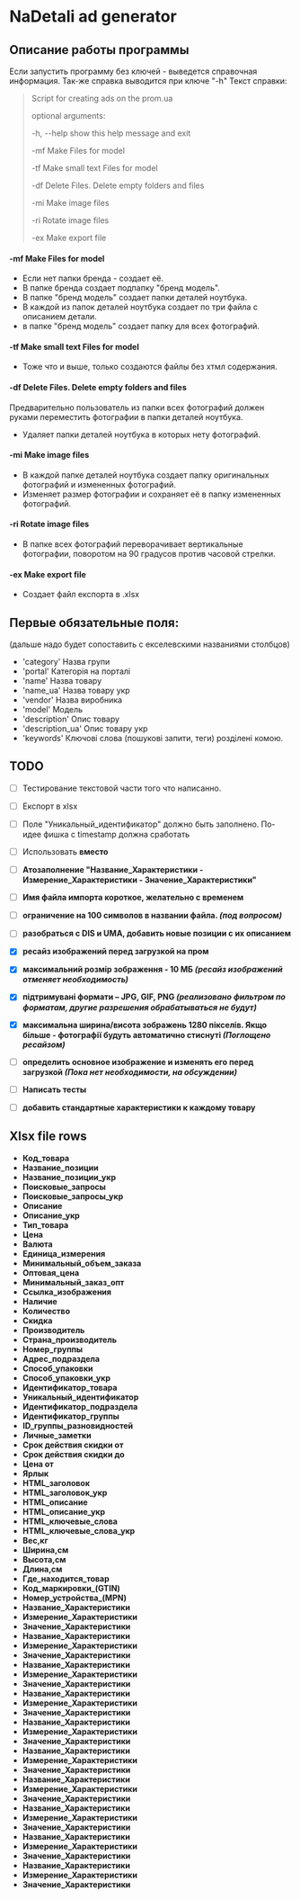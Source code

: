 # NaDetali ad generator

## Описание работы программы

Если запустить программу без ключей - выведется справочная информация. 
Так-же справка выводится при ключе "-h"
Текст справки:
> Script for creating ads on the prom.ua
> 
> optional arguments:
>
>   -h, --help  show this help message and exit
>
>   -mf         Make Files for model
>
>   -tf         Make small text Files for model
>
>   -df         Delete Files. Delete empty folders and files
>
>   -mi         Make image files
>
>   -ri         Rotate image files
>
>   -ex         Make export file

#### -mf Make Files for model
- Если нет папки бренда - создает её.
- В папке бренда создает подпапку "бренд модель".
- В папке "бренд модель" создает папки деталей ноутбука.
- В каждой из папок деталей ноутбука создает по три файла с описанием детали.
- в папке "бренд модель" создает папку для всех фотографий. 

#### -tf Make small text Files for model
- Тоже что и выше, только создаются файлы без хтмл содержания.

#### -df Delete Files. Delete empty folders and files
Предварительно пользователь из папки всех фотографий должен руками переместить фотографии в папки деталей ноутбука.
- Удаляет папки деталей ноутбука в которых нету фотографий.

#### -mi Make image files
- В каждой папке деталей ноутбука создает папку оригинальных фотографий и измененных фотографий.
- Изменяет размер фотографии и сохраняет её в папку измененных фотографий. 

#### -ri Rotate image files
- В папке всех фотографий переворачивает вертикальные фотографии, поворотом на 90 градусов против часовой стрелки.

#### -ex Make export file
- Создает файл експорта в .xlsx


## Первые обязательные поля:
(дальше надо будет сопоставить с екселевскими названиями столбцов)

- 'category' Назва групи
- 'portal' Категорія на порталі
- 'name' Назва товару
- 'name_ua' Назва товару укр
- 'vendor' Назва виробника
- 'model' Модель
- 'description' Опис товару
- 'description_ua' Опис товару укр
- 'keywords' Ключові слова (пошукові запити, теги) розділені комою.

## TODO
- [ ] Тестирование текстовой части того что написанно.

- [ ] Експорт в xlsx
- [ ] Поле "Уникальный_идентификатор" должно быть заполнено. По-идее фишка с timestamp должна сработать
- [ ] Использовать <strong> вместо <b>
- [ ] Атозаполнение "Название_Характеристики - Измерение_Характеристики - Значение_Характеристики"
- [ ] Имя файла импорта короткое, желательно с временем

- [ ] ограничение на 100 символов в названии файла. 
*(под вопросом)*

- [ ] разобраться с DIS и UMA, добавить новые позиции с их описанием

- [X] ресайз изображений перед загрузкой на пром

- [X] максимальний розмір зображення - 10 МБ
*(ресайз изображений отменяет необходимость)*

- [X] підтримувані формати – JPG, GIF, PNG
*(реализовано фильтром по форматам, другие разрешения обрабатываться не будут)*

- [X] максимальна ширина/висота зображень 1280 пікселів. Якщо більше - фотографії будуть автоматично стиснуті
*(Поглощено ресайзом)*

- [ ] определить основное изображение и изменять его перед загрузкой
*(Пока нет необходимости, на обсуждении)*

- [ ] Написать тесты

- [ ] добавить стандартные характеристики к каждому товару


## Xlsx file rows
- Код_товара
- Название_позиции
- Название_позиции_укр
- Поисковые_запросы
- Поисковые_запросы_укр
- Описание
- Описание_укр
- Тип_товара
- Цена
- Валюта
- Единица_измерения
- Минимальный_объем_заказа
- Оптовая_цена
- Минимальный_заказ_опт
- Ссылка_изображения
- Наличие
- Количество
- Скидка
- Производитель
- Страна_производитель
- Номер_группы
- Адрес_подраздела
- Способ_упаковки
- Способ_упаковки_укр
- Идентификатор_товара
- Уникальный_идентификатор
- Идентификатор_подраздела
- Идентификатор_группы
- ID_группы_разновидностей
- Личные_заметки
- Cрок действия скидки от
- Cрок действия скидки до
- Цена от
- Ярлык
- HTML_заголовок
- HTML_заголовок_укр
- HTML_описание
- HTML_описание_укр
- HTML_ключевые_слова
- HTML_ключевые_слова_укр
- Вес,кг
- Ширина,см
- Высота,см
- Длина,см
- Где_находится_товар
- Код_маркировки_(GTIN)
- Номер_устройства_(MPN)
- Название_Характеристики
- Измерение_Характеристики
- Значение_Характеристики
- Название_Характеристики
- Измерение_Характеристики
- Значение_Характеристики
- Название_Характеристики
- Измерение_Характеристики
- Значение_Характеристики
- Название_Характеристики
- Измерение_Характеристики
- Значение_Характеристики
- Название_Характеристики
- Измерение_Характеристики
- Значение_Характеристики
- Название_Характеристики
- Измерение_Характеристики
- Значение_Характеристики
- Название_Характеристики
- Измерение_Характеристики
- Значение_Характеристики
- Название_Характеристики
- Измерение_Характеристики
- Значение_Характеристики
- Название_Характеристики
- Измерение_Характеристики
- Значение_Характеристики
- Название_Характеристики
- Измерение_Характеристики
- Значение_Характеристики
